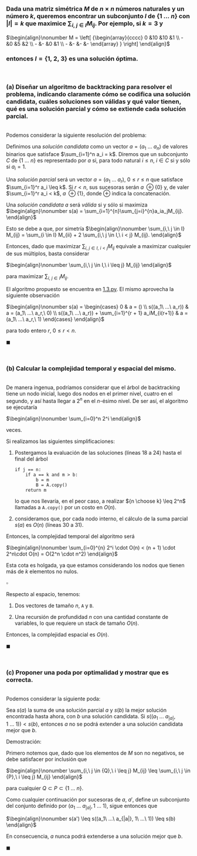 ### Dada una matriz simétrica $M$ de $n \times n$ números naturales y un número $k$, queremos encontrar un subconjunto $I$ de $\{1\ . . .\ n\}$ con $|I| = k$ que maximice $\sum_{i,\ j \in I} M_{ij}$.  Por ejemplo, si $k = 3$ y

$\begin{align}\nonumber
    M = \left[ {\begin{array}{cccc}
        0 &10 &10 &1 \\
        - &0  &5  &2 \\
        - &-  &0  &1 \\
        - &-  &-  &-
    \end{array} } \right]
\end{align}$

### entonces $I = \{1,\ 2,\ 3\}$ es una solución óptima.


<br>

### (a) Diseñar un algoritmo de backtracking para resolver el problema, indicando claramente cómo se codifica una solución candidata, cuáles soluciones son válidas y qué valor tienen, qué es una solución parcial y cómo se extiende cada solución parcial.

\
Podemos considerar la siguiente resolución del problema:


Definimos una *solución candidata* como un vector $a = (a_1\ ...\ a_n)$ de valores binarios que satisface $\sum_{i=1}^n a_i = k$.
Diremos que un subconjunto $C$ de $\{1\ ...\ n\}$ es representado por $a$ si, para todo natural $i \leq n$, $i \in C$ si y sólo si $a_i = 1$. 

Una *solución parcial* será un vector $a = (a_1\ ...\ a_r)$, $0 \leq r \leq n$ que satisface $\sum_{i=1}^r a_i \leq k$. Si $r < n$, sus sucesoras serán $a\ \oplus \{0\}$ y, de valer $\sum_{i=1}^r a_i < k$,  $a\ \oplus \{1\}$, donde $\oplus$ indica la concatenación.

Una *solución candidata* $a$ será *válida* si y sólo si maximiza 
$\begin{align}\nonumber
    s(a) = \sum_{i=1}^{n}\sum_{j=i}^{n}a_ia_jM_{ij}.
\end{align}$ 

Esto se debe a que, por simetría
$\begin{align}\nonumber
    \sum_{i,\ j \in I} M_{ij} = \sum_{i \in I} M_{ii} + 2 \sum_{i,\ j \in I,\ i < j} M_{ij}.
\end{align}$

Entonces, dado que maximizar $\sum_{i,\ j \in I,\ i < j} M_{ij}$ equivale a maximizar cualquier de sus múltiplos, basta considerar

$\begin{align}\nonumber
    \sum_{i,\ j \in I,\ i \leq j} M_{ij}
\end{align}$

para maximizar $\sum_{i,\ j \in I} M_{ij}$. 

El algoritmo propuesto se encuentra en [1.3.py](./impl/1.3.py). El mismo aprovecha la siguiente observación

$\begin{align}\nonumber
    s(a) = \begin{cases}
        0        & a = () \\
        s((a_1\ ...\ a_r))    & a = (a_1\ ...\ a_r,\ 0) \\
        s((a_1\ ...\ a_r)) + \sum_{i=1}^{r + 1} a_iM_{i(r+1)}    & a = (a_1\ ...\ a_r,\ 1) 
    \end{cases}
\end{align}$

para todo entero $r$, $0 \leq r < n$. 

$\blacksquare$


<br>

### (b) Calcular la complejidad temporal y espacial del mismo.

\
De manera ingenua, podríamos considerar que el árbol de backtracking tiene un nodo inicial, luego dos nodos en el primer nivel, cuatro en el segundo, y así hasta llegar a $2^n$ en el $n$-ésimo nivel. De ser así, el algoritmo se ejecutaría

$\begin{align}\nonumber
    \sum_{i=0}^n 2^i
\end{align}$

veces. 

Si realizamos las siguientes simplificaciones:

1. Postergamos la evaluación de las soluciones (líneas 18 a 24) hasta el final del árbol

    ```
    if j == n:
        if a == k and m > b:
            b = m
            B = A.copy()
        return m
    ```
    lo que nos llevaría, en el peor caso, a realizar ${n \choose k} \leq 2^n$ llamadas a `A.copy()` por un costo en $O(n)$. 
    
2. consideramos que, por cada nodo interno, el cálculo de la suma parcial $s(a)$ es $O(n)$ (líneas 30 a 31).

Entonces, la complejidad temporal del algoritmo será

$\begin{align}\nonumber
    \sum_{i=0}^{n} 2^i \cdot O(n) < (n + 1) \cdot 2^n\cdot O(n) = O(2^n \cdot n^2) 
\end{align}$

Esta cota es holgada, ya que estamos considerando los nodos que tienen más de $k$ elementos no nulos.

$\square$

Respecto al espacio, tenemos:

1. Dos vectores de tamaño $n$, `A` y `B`.

2. Una recursión de profundidad $n$ con una cantidad constante de variables, lo que requiere un stack de tamaño $O(n)$.

Entonces, la complejidad espacial es $O(n)$.

$\blacksquare$


<br>

### (c) Proponer una poda por optimalidad y mostrar que es correcta.

\
Podemos considerar la siguiente poda:

Sea $s(a)$ la suma de una solución parcial $a$ y $s(b)$ la mejor solución encontrada hasta ahora, con $b$ una solución candidata. Si $s((a_1\ ...\ a_{|a|}, 1\ ...\ 1)) < s(b)$, entonces $a$ no se podrá extender a una solución candidata mejor que $b$.

Demostración:

Primero notemos que, dado que los elementos de $M$ son no negativos, se debe satisfacer por inclusión que

$\begin{align}\nonumber
    \sum_{i,\ j \in {Q},\ i \leq j} M_{ij} \leq \sum_{i,\ j \in {P},\ i \leq j} M_{ij}
\end{align}$

para cualquier $Q \subset P \subset \{1\ ...\ n\}$.

Como cualquier continuación por sucesoras de $a$, $a'$, define un subconjunto del conjunto definido por $(a_1\ ...\ a_{|a|}, 1\ ...\ 1)$, sigue entonces que

$\begin{align}\nonumber
    s(a') \leq s((a_1\ ...\ a_{|a|}, 1\ ...\ 1)) \leq s(b)
\end{align}$

En consecuencia, $a$ nunca podrá extenderse a una solución mejor que $b$.

$\blacksquare$
